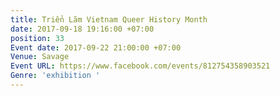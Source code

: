 ```yaml
---
title: Triển Lãm Vietnam Queer History Month
date: 2017-09-18 19:16:00 +07:00
position: 33
Event date: 2017-09-22 21:00:00 +07:00
Venue: Savage
Event URL: https://www.facebook.com/events/812754358903521
Genre: 'exhibition '
---
```


